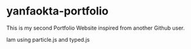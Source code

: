 # yanfaokta-portfolio
This is my second Portfolio Website inspired from another Github user.

Iam using particle.js and typed.js
